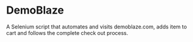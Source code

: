 # DemoBlaze

A Selenium script that automates and visits demoblaze.com, adds item to cart and follows the complete check out process.
